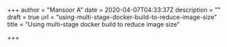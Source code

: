 +++
author = "Mansoor A"
date = 2020-04-07T04:33:37Z
description = ""
draft = true
url = "using-multi-stage-docker-build-to-reduce-image-size"
title = "Using multi-stage docker build to reduce image size"

+++




